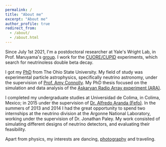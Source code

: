 ```yaml
---
permalink: /
title: "About me"
excerpt: "About me"
author_profile: true
redirect_from:
  - /about/
  - /about.html
---
```

Since July 1st 2021, I'm a postdoctoral researcher at Yale's Wright Lab, in Prof. Maruyama's [group](https://maruyama-lab.yale.edu/group-members). I work for the [CUORE/CUPID](https://cuore.yale.edu/) experiments, which search for neutrinoless double beta decay.

I got my [PhD](https://ccapp.osu.edu/people/torresespinosa.1) from The Ohio State University. My field of study was experimental particle astrophysics, specifically neutrino astronomy, under the supervision of [Prof. Amy Connolly](https://physics.osu.edu/people/hill.1370). My PhD thesis focused on the simulation and data analysis of the [Askaryan Radio Array experiment (ARA)](https://ara.wipac.wisc.edu/home).

I completed my undergraduate studies at Universidad de Colima, in Colima, Mexico; in 2015 under the supervision of [Dr. Alfredo Aranda (Fefo)](https://www.dunescience.org/facesofdune/alfredo-fefo-aranda/). In the summers of 2013 and 2014 I had the great opportunity to spend two internships at the neutrino division at the Argonne National Laboratory, working under the supervision of Dr. Jonathan Paley. My work consisted of simulating different designs of neutrino detectors, and evaluating their feasibility.

Apart from physics, my interests are dancing, [photography](https://oia.osu.edu/get-involved/signature-events/international-photography-competition-exhibition/2019-international-photography-exhibition/pretzel-man/) and traveling.
